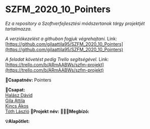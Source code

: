 # SZFM_2020_10_Pointers
*Ez a repository a Szoftverfejlesztési módszertanok tárgy projektjét tartalmazza.* 

*A verziókezelést a githubon fogjuk végrehajtani.* Link:[https://github.com/gilaattila95/SZFM_2020_10_Pointers](https://github.com/gilaattila95/SZFM_2020_10_Pointers)

*A feladat követést pedig Trello segítségével.* Link:[https://trello.com/b/ARmAABWs/szfm-projekt](https://trello.com/b/ARmAABWs/szfm-projekt)

**:name_badge:Csapatnév:** Pointers

**:handshake:Csapat:**<br/>
[Halász Dávid](https://github.com/davidhalasz)<br/>[Gila Attila](https://github.com/gilaattila95)<br/>[Kincs Ákos](https://github.com/kincsa)<br/>[Tóth László](https://github.com/grestemayster)
**:file_folder:Projekt név:**
**:judge::briefcase:Megbízó:**

**:bulb:Alapötlet:** 



